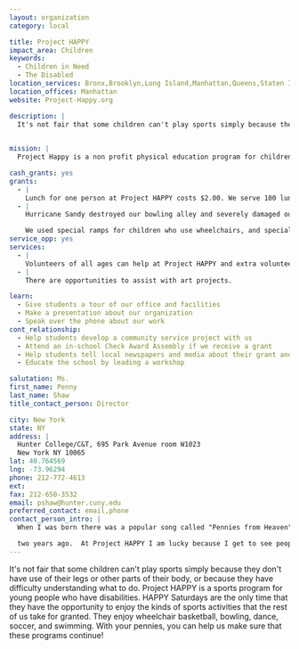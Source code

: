 ```yaml
---
layout: organization
category: local

title: Project HAPPY
impact_area: Children
keywords: 
  - Children in Need
  - The Disabled
location_services: Bronx,Brooklyn,Long Island,Manhattan,Queens,Staten Island,Greater New York,Outside NYC
location_offices: Manhattan
website: Project-Happy.org

description: |
  It's not fair that some children can't play sports simply because they don't have use of their legs or other parts of their body, or because they have difficulty understanding what to do. Project HAPPY is a sports program for young people who have disabilities. HAPPY Saturdays are the only time that they have the opportunity to enjoy the kinds of sports activities that the rest of us take for granted. They enjoy wheelchair basketball, bowling, dance, soccer, and swimming. With your pennies, you can help us make sure that these programs continue!

  
mission: |
  Project Happy is a non profit physical education program for children with disabilities.

cash_grants: yes
grants: 
  - |
    Lunch for one person at Project HAPPY costs $2.00. We serve 100 lunches each week and we have 26 weeks of Project HAPPY each year. $1000 would buy 5 weeks of lunch for 100 Project HAPPY participants.
  - |
    Hurricane Sandy destroyed our bowling alley and severely damaged our swimming pool. The pool will be repaired eventually but the bowling alley is gone forever. The disabled children loved bowling and they are very sad to have lost that activity because of the hurricane. They keep asking when it will be fixed.

    We used special ramps for children who use wheelchairs, and special lightweight balls for children who are not able to lift a regular bowling ball. We would like to replace the activity with a portable, roll-out bowling lane and replacement ramps, balls, and pins. The cost of this would be about $1000.
service_opp: yes
services: 
  - |
    Volunteers of all ages can help at Project HAPPY and extra volunteers are needed for special events such as Halloween and end-of-term parties.
  - |
    There are opportunities to assist with art projects.

learn: 
  - Give students a tour of our office and facilities
  - Make a presentation about our organization
  - Speak over the phone about our work
cont_relationship: 
  - Help students develop a community service project with us
  - Attend an in-school Check Award Assembly if we receive a grant
  - Help students tell local newspapers and media about their grant and/or project with us
  - Educate the school by leading a workshop

salutation: Ms.
first_name: Penny
last_name: Shaw
title_contact_person: Director

city: New York
state: NY
address: |
  Hunter College/C&T, 695 Park Avenue room W1023  
  New York NY 10065
lat: 40.764569
lng: -73.96294
phone: 212-772-4613
ext: 
fax: 212-650-3532
email: pshaw@hunter.cuny.edu
preferred_contact: email,phone
contact_person_intro: |
  When I was born there was a popular song called "Pennies from Heaven", so my parents named me Penny after the song. That is one of the reasons I have a special affection  for the Penny Harvest Program. I have been the director of Project HAPPY since it stared thirty-

  two years ago.  At Project HAPPY I am lucky because I get to see people with disabilities learn to swim and play basketball and do all sorts of activities that they might not have a chance to do otherwise.   
---
```

It's not fair that some children can't play sports simply because they don't have use of their legs or other parts of their body, or because they have difficulty understanding what to do. Project HAPPY is a sports program for young people who have disabilities. HAPPY Saturdays are the only time that they have the opportunity to enjoy the kinds of sports activities that the rest of us take for granted. They enjoy wheelchair basketball, bowling, dance, soccer, and swimming. With your pennies, you can help us make sure that these programs continue!

